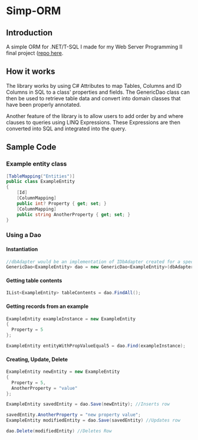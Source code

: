# Simp-ORM

## Introduction
A simple ORM for .NET/T-SQL I made for my Web Server Programming II final project ([repo here](https://github.com/CGGTeam/GGFlix).

## How it works
The library works by using C# Attributes to map Tables, Columns and ID Columns in SQL to a class' properties and fields. The GenericDao class can then be used to retrieve table data and convert into domain classes that have been properly annotated.

Another feature of the library is to allow users to add order by and where clauses to queries using LINQ Expressions. These Expressions are then converted into SQL and integrated into the query.

## Sample Code

### Example entity class
```csharp
[TableMapping("Entities")]
public class ExampleEntity
{
    [Id]
    [ColumnMapping]
    public int? Property { get; set; }
    [ColumnMapping]
    public string AnotherProperty { get; set; }
}
```

### Using a Dao

#### Instantiation
```csharp
//dbAdapter would be an implementation of IDbAdapter created for a specific DBMS / Sql dialect. I used Sql Server / T-SQL
GenericDao<ExampleEntity> dao = new GenericDao<ExampleEntity>(dbAdapter);
```

#### Getting table contents
```csharp
IList<ExampleEntity> tableContents = dao.FindAll();
```

#### Getting records from an example
```csharp
ExampleEntity exampleInstance = new ExampleEntity 
{
  Property = 5
};

ExampleEntity entityWithPropValueEqual5 = dao.Find(exampleInstance);
```

#### Creating, Update, Delete
```csharp
ExampleEntity newEntity = new ExampleEntity 
{
  Property = 5,
  AnotherProperty = "value"
};

ExampleEntity savedEntity = dao.Save(newEntity); //Inserts row

savedEntity.AnotherProperty = "new property value";
ExampleEntity modifiedEntity = dao.Save(savedEntity) //Updates row

dao.Delete(modifiedEntity) //Deletes Row
```
